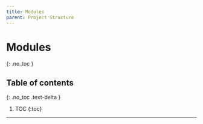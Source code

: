 ```yaml
---
title: Modules
parent: Project Structure
---
```


# Modules
{: .no_toc }

## Table of contents
{: .no_toc .text-delta }

1. TOC
{:toc}

---
